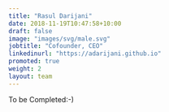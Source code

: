 ```yaml
---
title: "Rasul Darijani"
date: 2018-11-19T10:47:58+10:00
draft: false
image: "images/svg/male.svg"
jobtitle: "Cofounder, CEO"
linkedinurl: "https://adarijani.github.io"
promoted: true
weight: 2
layout: team
---
```


To be Completed:-)
